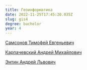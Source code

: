 ```yaml
---
title: Геоинформатика
date: 2022-11-25T17:45:20.035Z
slug: gis4
degree: bachelor
year: 4
---
```


[Самсонов Тимофей Евгеньевич](/people/samsonov)

[Карпачевский Андрей Михайлович](/people/karpachevskii)

[Энтин Андрей Львович](/people/entin)
